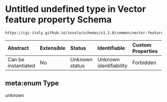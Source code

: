 # Untitled undefined type in Vector feature property Schema

```txt
https://cgi-italy.github.io/insula/schemas/v1.2.0/common/vector-feature-property.schema.json#/$defs/stringProperty/properties/subType/meta:enum
```



| Abstract            | Extensible | Status         | Identifiable            | Custom Properties | Additional Properties | Access Restrictions | Defined In                                                                                                         |
| :------------------ | :--------- | :------------- | :---------------------- | :---------------- | :-------------------- | :------------------ | :----------------------------------------------------------------------------------------------------------------- |
| Can be instantiated | No         | Unknown status | Unknown identifiability | Forbidden         | Allowed               | none                | [vector-feature-property.schema.json\*](schemas/common/vector-feature-property.schema.json) |

## meta:enum Type

unknown
